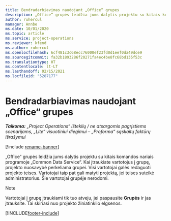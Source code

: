 ```yaml
---
title: Bendradarbiavimas naudojant „Office“ grupes
description: „Office“ grupės leidžia jums dalytis projektu su kitais komandos nariais programoje „Common Data Service“.
author: ruhercul
manager: Annbe
ms.date: 10/01/2020
ms.topic: article
ms.service: project-operations
ms.reviewer: kfend
ms.author: ruhercul
ms.openlocfilehash: 6cf481c3c68ecc76000ef23fd0d1eef0da49dce9
ms.sourcegitcommit: fa32b1893286f20271fa4ec4be8fc68bd135f53c
ms.translationtype: HT
ms.contentlocale: lt-LT
ms.lasthandoff: 02/15/2021
ms.locfileid: "5287177"
---
```

# <a name="collaboration-with-office-groups"></a>Bendradarbiavimas naudojant „Office“ grupes

_**Taikoma:** „Project Operations“ išteklių / ne atsargomis pagrįstiems scenarijams, „Lite“ visuotiniui diegimui – „Proforma“ sąskaitų faktūrų išrašymui_

[!include [rename-banner](~/includes/cc-data-platform-banner.md)]

„Office“ grupės leidžia jums dalytis projektu su kitais komandos nariais programoje „Common Data Service“. Kai įtraukiate vartotojus į grupę, projekto nuosavybė perkeliama grupei. Visi vartotojai galės redaguoti projekto teises. Vartotojai taip pat gali matyti projektą, jei teises suteikė administratorius. Šie vartotojai grupėje nerodomi.

> [!NOTE] 
> Vartotojai į grupę įtraukiami tik tuo atveju, jei paspausite **Grupės** ir jas įtrauksite. Tai skiriasi nuo projekto žiniatinklio elgsenos. 



[!INCLUDE[footer-include](../includes/footer-banner.md)]
